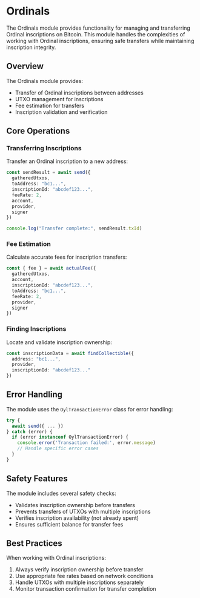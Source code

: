 # Ordinals

The Ordinals module provides functionality for managing and transferring Ordinal inscriptions on Bitcoin. This module handles the complexities of working with Ordinal inscriptions, ensuring safe transfers while maintaining inscription integrity.

## Overview

The Ordinals module provides:
- Transfer of Ordinal inscriptions between addresses
- UTXO management for inscriptions
- Fee estimation for transfers
- Inscription validation and verification

## Core Operations

### Transferring Inscriptions

Transfer an Ordinal inscription to a new address:

```typescript
const sendResult = await send({
  gatheredUtxos,
  toAddress: "bc1...",
  inscriptionId: "abcdef123...",
  feeRate: 2,
  account,
  provider,
  signer
})

console.log("Transfer complete:", sendResult.txId)
```

### Fee Estimation

Calculate accurate fees for inscription transfers:

```typescript
const { fee } = await actualFee({
  gatheredUtxos,
  account,
  inscriptionId: "abcdef123...",
  toAddress: "bc1...",
  feeRate: 2,
  provider,
  signer
})
```

### Finding Inscriptions

Locate and validate inscription ownership:

```typescript
const inscriptionData = await findCollectible({
  address: "bc1...",
  provider,
  inscriptionId: "abcdef123..."
})
```

## Error Handling

The module uses the `OylTransactionError` class for error handling:

```typescript
try {
  await send({ ... })
} catch (error) {
  if (error instanceof OylTransactionError) {
    console.error('Transaction failed:', error.message)
    // Handle specific error cases
  }
}
```

## Safety Features

The module includes several safety checks:
- Validates inscription ownership before transfers
- Prevents transfers of UTXOs with multiple inscriptions
- Verifies inscription availability (not already spent)
- Ensures sufficient balance for transfer fees

## Best Practices

When working with Ordinal inscriptions:
1. Always verify inscription ownership before transfer
2. Use appropriate fee rates based on network conditions
3. Handle UTXOs with multiple inscriptions separately
4. Monitor transaction confirmation for transfer completion 
